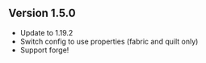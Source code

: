 ## Version 1.5.0
* Update to 1.19.2
* Switch config to use properties (fabric and quilt only)
* Support forge!